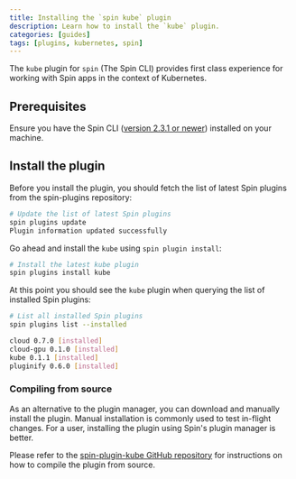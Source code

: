 ```yaml
---
title: Installing the `spin kube` plugin
description: Learn how to install the `kube` plugin.
categories: [guides]
tags: [plugins, kubernetes, spin]
---
```


The `kube` plugin for `spin` (The Spin CLI) provides first class experience for working with Spin apps in the context of Kubernetes.

## Prerequisites

Ensure you have the Spin CLI ([version 2.3.1 or newer](https://developer.fermyon.com/spin/v2/upgrade)) installed on your machine.

## Install the plugin

Before you install the plugin, you should fetch the list of latest Spin plugins from the spin-plugins repository:

```sh
# Update the list of latest Spin plugins
spin plugins update
Plugin information updated successfully
```

Go ahead and install the `kube` using `spin plugin install`:

```sh
# Install the latest kube plugin
spin plugins install kube
```

At this point you should see the `kube` plugin when querying the list of installed Spin plugins:

```sh
# List all installed Spin plugins
spin plugins list --installed

cloud 0.7.0 [installed]
cloud-gpu 0.1.0 [installed]
kube 0.1.1 [installed]
pluginify 0.6.0 [installed]
```

### Compiling from source

As an alternative to the plugin manager, you can download and manually install the plugin. Manual
installation is commonly used to test in-flight changes. For a user, installing the plugin using
Spin's plugin manager is better.

Please refer to the [spin-plugin-kube GitHub
repository](https://github.com/spinkube/spin-plugin-kube) for instructions on how to compile the
plugin from source.
